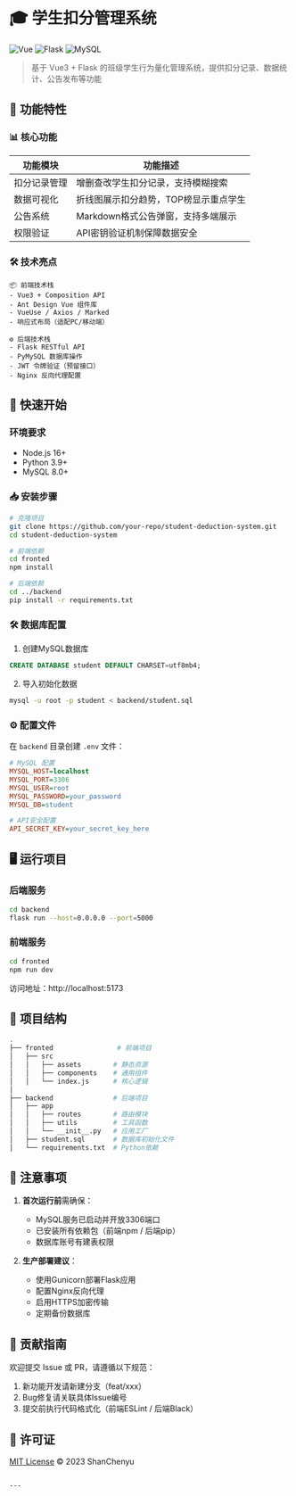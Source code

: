 # 🎓 学生扣分管理系统

![Vue](https://img.shields.io/badge/Vue-3.3.4-brightgreen)
![Flask](https://img.shields.io/badge/Flask-2.3.2-blue)
![MySQL](https://img.shields.io/badge/MySQL-8.0-orange)

> 基于 Vue3 + Flask 的班级学生行为量化管理系统，提供扣分记录、数据统计、公告发布等功能

## 🌟 功能特性

### 📊 核心功能
| 功能模块       | 功能描述                              |
|----------------|-------------------------------------|
| 扣分记录管理    | 增删查改学生扣分记录，支持模糊搜索       |
| 数据可视化      | 折线图展示扣分趋势，TOP榜显示重点学生    |
| 公告系统        | Markdown格式公告弹窗，支持多端展示      |
| 权限验证        | API密钥验证机制保障数据安全            |

### 🛠 技术亮点
```text
📦 前端技术栈
- Vue3 + Composition API
- Ant Design Vue 组件库
- VueUse / Axios / Marked
- 响应式布局（适配PC/移动端）

⚙️ 后端技术栈
- Flask RESTful API
- PyMySQL 数据库操作
- JWT 令牌验证（预留接口）
- Nginx 反向代理配置
```

## 🚀 快速开始

### 环境要求
- Node.js 16+
- Python 3.9+
- MySQL 8.0+

### 📥 安装步骤

```bash
# 克隆项目
git clone https://github.com/your-repo/student-deduction-system.git
cd student-deduction-system

# 前端依赖
cd fronted
npm install

# 后端依赖
cd ../backend
pip install -r requirements.txt
```

### 🛠 数据库配置

1. 创建MySQL数据库
```sql
CREATE DATABASE student DEFAULT CHARSET=utf8mb4;
```

2. 导入初始化数据
```bash
mysql -u root -p student < backend/student.sql
```

### ⚙️ 配置文件
在 `backend` 目录创建 `.env` 文件：
```ini
# MySQL 配置
MYSQL_HOST=localhost
MYSQL_PORT=3306
MYSQL_USER=root
MYSQL_PASSWORD=your_password
MYSQL_DB=student

# API安全配置
API_SECRET_KEY=your_secret_key_here
```

## 🖥 运行项目

### 后端服务
```bash
cd backend
flask run --host=0.0.0.0 --port=5000
```

### 前端服务
```bash
cd fronted
npm run dev
```

访问地址：http://localhost:5173

## 📂 项目结构

```bash
.
├── fronted                # 前端项目
│   ├── src
│   │   ├── assets        # 静态资源
│   │   ├── components    # 通用组件
│   │   └── index.js      # 核心逻辑
│
├── backend               # 后端项目
│   ├── app
│   │   ├── routes        # 路由模块
│   │   ├── utils         # 工具函数
│   │   └── __init__.py   # 应用工厂
│   ├── student.sql       # 数据库初始化文件
│   └── requirements.txt  # Python依赖
```

## 📌 注意事项

1. **首次运行前**需确保：
   - MySQL服务已启动并开放3306端口
   - 已安装所有依赖包（前端npm / 后端pip）
   - 数据库账号有建表权限

2. **生产部署建议**：
   - 使用Gunicorn部署Flask应用
   - 配置Nginx反向代理
   - 启用HTTPS加密传输
   - 定期备份数据库

## 🤝 贡献指南

欢迎提交 Issue 或 PR，请遵循以下规范：
1. 新功能开发请新建分支（feat/xxx）
2. Bug修复请关联具体Issue编号
3. 提交前执行代码格式化（前端ESLint / 后端Black）

## 📄 许可证

[MIT License](LICENSE) © 2023 ShanChenyu
```

---
